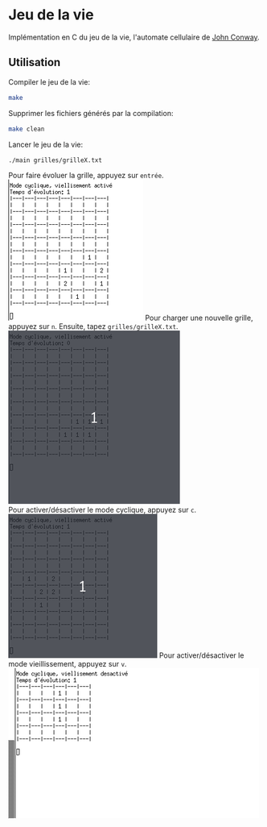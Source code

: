 # Jeu de la vie

Implémentation en C du jeu de la vie, l'automate cellulaire de [John Conway](https://fr.wikipedia.org/wiki/John_Horton_Conway).

## Utilisation

Compiler le jeu de la vie:
```bash 
make
```
Supprimer les fichiers générés par la compilation:
```bash
make clean
```

Lancer le jeu de la vie:
```bash
./main grilles/grilleX.txt
```
Pour faire évoluer la grille, appuyez sur `entrée`.   
![Demonstration de l'evolution](images/ev.gif)
Pour charger une nouvelle grille, appuyez sur `n`. Ensuite, tapez `grilles/grilleX.txt`.   
![Demonstration du changement de grille](images/n.gif)  
Pour activer/désactiver le mode cyclique, appuyez sur `c`.  
![Demonstration du mode cyclique](images/cycle.gif)
Pour activer/désactiver le mode vieillissement, appuyez sur `v`.   
![Demonstration du vieillissement](images/vi.gif)
